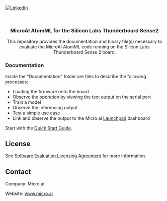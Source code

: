 <!-- PROJECT SHIELDS -->
<!--
-->
[![LinkedIn][linkedin-shield]](https://www.linkedin.com/company/27247876)


<!-- PROJECT LOGO -->
<br />
<p align="center">

  <h3 align="center">MicroAI AtomML for the Silicon Labs Thunderboard Sense2</h3>

  <p align="center">
    This repository provides the documentation and binary file(s) necessary to evaluate the MicroAI AtomML code running on the Silicon Labs Thunderboard Sense 2 board.
    <br />
    



<!-- Documentation -->
### Documentation
Inside the "Documentation" folder are files to describe the following processes:
  * Loading the firmware onto the board
  * Observe the operation by viewing the text output on the serial port
  * Train a model
  * Observe the inferencing output
  * Test a simple use case
  * Link and observe the output to the Micro.ai [Launchpad](https://launchpad.micro.ai/) dashboard

  
Start with the [Quick Start Guide](Documentation/Thunderboard%20Sense%202%20kit%20User%20Guide.pdf).



<!-- LICENSE -->
## License

See  [Software Evaluation Licensing Agreement](MicroAI%20Atom%20Evaluation%20License%20Agreement.pdf)  for more information.



<!-- CONTACT -->
## Contact

Company: Micro.ai

Website: www.micro.ai



<!-- MARKDOWN LINKS & IMAGES -->
<!-- https://www.markdownguide.org/basic-syntax/#reference-style-links -->
[contributors-shield]: https://img.shields.io/github/contributors/ONE-Tech-Inc/repo.svg?style=flat-square
[contributors-url]: https://github.com/ONE-Tech-Inc/repo/graphs/contributors
[forks-shield]: https://img.shields.io/github/forks/ONE-Tech-Inc/repo.svg?style=flat-square
[forks-url]: https://github.com/ONE-Tech-Inc/repo/network/members
[stars-shield]: https://img.shields.io/github/stars/ONE-Tech-Inc/repo.svg?style=flat-square
[stars-url]: https://github.com/ONE-Tech-Inc/repo/stargazers
[issues-shield]: https://img.shields.io/github/issues/ONE-Tech-Inc/repo.svg?style=flat-square
[issues-url]: https://github.com/ONE-Tech-Inc/repo/issues
[license-shield]: https://img.shields.io/github/license/ONE-Tech-Inc/repo.svg?style=flat-square
[license-url]: https://github.com/ONE-Tech-Inc/repo/blob/master/LICENSE.txt
[linkedin-shield]: https://img.shields.io/badge/-LinkedIn-black.svg?style=flat-square&logo=linkedin&colorB=555
[linkedin-url]: https://linkedin.com/in/ONE-Tech-Inc
[product-screenshot]: Images/Overview.png
